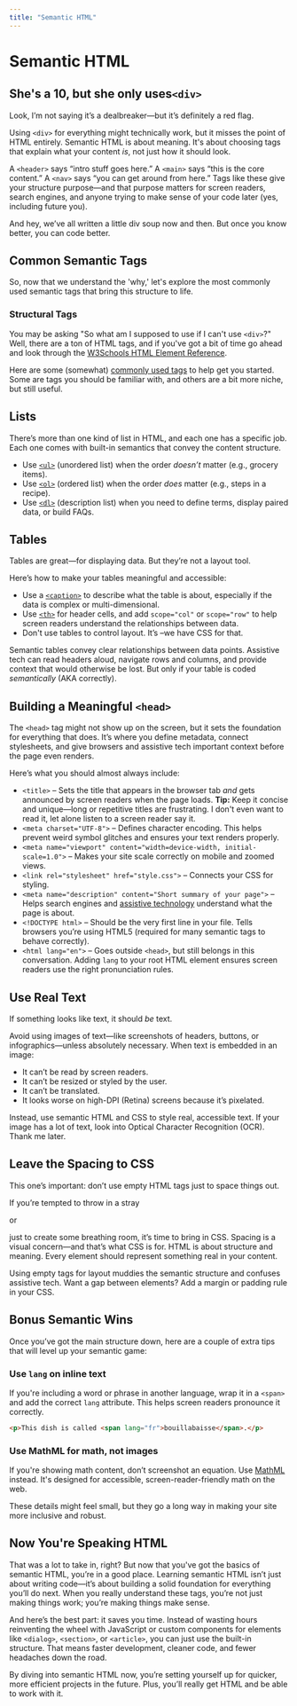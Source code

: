 ```yaml
---
title: "Semantic HTML"
---
```


<!-- personal note: go thorugh the tags list and see if they're stil in use -->

# Semantic HTML

<h2 class="subheading">She's a 10, but she only uses<code>&lt;div&gt;</code></h2>

Look, I’m not saying it’s a dealbreaker—but it’s definitely a red flag.

Using `<div>` for everything might technically work, but it misses the point of HTML entirely. Semantic HTML is about meaning. It's about choosing tags that explain what your content _is_, not just how it should look.

A `<header>` says “intro stuff goes here.” A `<main>` says “this is the core content.” A `<nav>` says “you can get around from here.” Tags like these give your structure purpose—and that purpose matters for screen readers, search engines, and anyone trying to make sense of your code later (yes, including future you).

And hey, we’ve all written a little div soup now and then. But once you know better, you can code better.

## Common Semantic Tags

So, now that we understand the 'why,' let's explore the most commonly used semantic tags that bring this structure to life.

### Structural Tags

You may be asking "So what am I supposed to use if I can't use `<div>`?" Well, there are a ton of HTML tags, and if you've got a bit of time go ahead and look through the [W3Schools HTML Element Reference](https://www.w3schools.com/tags/).

Here are some (somewhat) [commonly used tags](/lessons/06_semantic-html/commonly-used-tags) to help get you started. Some are tags you should be familiar with, and others are a bit more niche, but still useful.

## Lists

There’s more than one kind of list in HTML, and each one has a specific job. Each one comes with built-in semantics that convey the content structure.

- Use [`<ul>`](https://www.w3schools.com/tags/tag_ul.asp) (unordered list) when the order _doesn’t_ matter (e.g., grocery items).
- Use [`<ol>`](https://www.w3schools.com/tags/tag_ol.asp) (ordered list) when the order _does_ matter (e.g., steps in a recipe).
- Use [`<dl>`](https://www.w3schools.com/tags/tag_dl.asp) (description list) when you need to define terms, display paired data, or build FAQs.

## Tables

Tables are great—for displaying data. But they’re not a layout tool.

Here’s how to make your tables meaningful and accessible:

- Use a [`<caption>`](https://www.w3schools.com/tags/tag_caption.asp) to describe what the table is about, especially if the data is complex or multi-dimensional.
- Use [`<th>`](https://www.w3schools.com/tags/tag_th.asp) for header cells, and add `scope="col"` or `scope="row"` to help screen readers understand the relationships between data.
- Don't use tables to control layout. It’s <span id="year"></span>–we have CSS for that.

Semantic tables convey clear relationships between data points. Assistive tech can read headers aloud, navigate rows and columns, and provide context that would otherwise be lost. But only if your table is coded _semantically_ (AKA correctly).

<script>
  document.getElementById("year").textContent = new Date().getFullYear();
</script>

## Building a Meaningful `<head>`

The `<head>` tag might not show up on the screen, but it sets the foundation for everything that does. It’s where you define metadata, connect stylesheets, and give browsers and assistive tech important context before the page even renders.

Here’s what you should almost always include:

- `<title>` – Sets the title that appears in the browser tab _and_ gets announced by screen readers when the page loads. **Tip:** Keep it concise and unique—long or repetitive titles are frustrating. I don't even want to read it, let alone listen to a screen reader say it.
- `<meta charset="UTF-8">` – Defines character encoding. This helps prevent weird symbol glitches and ensures your text renders properly.
- `<meta name="viewport" content="width=device-width, initial-scale=1.0">` – Makes your site scale correctly on mobile and zoomed views.
- `<link rel="stylesheet" href="style.css">` – Connects your CSS for styling.
- `<meta name="description" content="Short summary of your page">` – Helps search engines and [assistive technology](/lessons/08_assistive-technology/instruction) understand what the page is about.
- `<!DOCTYPE html>` – Should be the very first line in your file. Tells browsers you’re using HTML5 (required for many semantic tags to behave correctly).
- `<html lang="en">` – Goes outside `<head>`, but still belongs in this conversation. Adding `lang` to your root HTML element ensures screen readers use the right pronunciation rules.

## Use Real Text

If something looks like text, it should _be_ text.

Avoid using images of text—like screenshots of headers, buttons, or infographics—unless absolutely necessary. When text is embedded in an image:

- It can’t be read by screen readers.
- It can’t be resized or styled by the user.
- It can’t be translated.
- It looks worse on high-DPI (Retina) screens because it’s pixelated.

Instead, use semantic HTML and CSS to style real, accessible text. If your image has a lot of text, look into Optical Character Recognition (OCR). Thank me later.

## Leave the Spacing to CSS
This one’s important: don’t use empty HTML tags just to space things out.

If you’re tempted to throw in a stray <div> or <p> just to create some breathing room, it’s time to bring in CSS. Spacing is a visual concern—and that’s what CSS is for. HTML is about structure and meaning. Every element should represent something real in your content.

Using empty tags for layout muddies the semantic structure and confuses assistive tech. Want a gap between elements? Add a margin or padding rule in your CSS.

## Bonus Semantic Wins

Once you’ve got the main structure down, here are a couple of extra tips that will level up your semantic game:

### Use `lang` on inline text

If you're including a word or phrase in another language, wrap it in a `<span>` and add the correct `lang` attribute. This helps screen readers pronounce it correctly.

```html
<p>This dish is called <span lang="fr">bouillabaisse</span>.</p>
```

### Use MathML for math, not images

If you're showing math content, don’t screenshot an equation. Use [MathML](https://developer.mozilla.org/en-US/docs/Web/MathML) instead. It's designed for accessible, screen-reader-friendly math on the web.

These details might feel small, but they go a long way in making your site more inclusive and robust.

## Now You're Speaking HTML

That was a lot to take in, right? But now that you've got the basics of semantic HTML, you’re in a good place. Learning semantic HTML isn’t just about writing code—it’s about building a solid foundation for everything you’ll do next. When you really understand these tags, you’re not just making things work; you’re making things make sense.

And here’s the best part: it saves you time. Instead of wasting hours reinventing the wheel with JavaScript or custom components for elements like `<dialog>`, `<section>`, or `<article>`, you can just use the built-in structure. That means faster development, cleaner code, and fewer headaches down the road.

By diving into semantic HTML now, you’re setting yourself up for quicker, more efficient projects in the future. Plus, you’ll really get HTML and be able to work with it.
